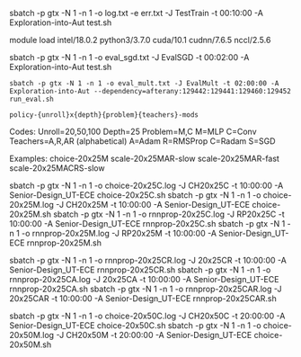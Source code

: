 sbatch -p gtx -N 1 -n 1 -o log.txt -e err.txt -J TestTrain -t 00:10:00 -A Exploration-into-Aut test.sh

module load intel/18.0.2 python3/3.7.0 cuda/10.1 cudnn/7.6.5 nccl/2.5.6

sbatch -p gtx -N 1 -n 1 -o eval_sgd.txt -J EvalSGD -t 00:02:00 -A Exploration-into-Aut test.sh


```
sbatch -p gtx -N 1 -n 1 -o eval_mult.txt -J EvalMult -t 02:00:00 -A Exploration-into-Aut --dependency=afterany:129442:129441:129460:129452 run_eval.sh
```


```
policy-{unroll}x{depth}{problem}{teachers}-mods
```

Codes:
Unroll=20,50,100
Depth=25
Problem=M,C
    M=MLP
    C=Conv
Teachers=A,R,AR (alphabetical)
    A=Adam
    R=RMSProp
    C=Radam
    S=SGD

Examples:
choice-20x25M
scale-20x25MAR-slow
scale-20x25MAR-fast
scale-20x25MACRS-slow



sbatch -p gtx -N 1 -n 1 -o choice-20x25C.log -J CH20x25C -t 10:00:00 -A Senior-Design_UT-ECE choice-20x25C.sh
sbatch -p gtx -N 1 -n 1 -o choice-20x25M.log -J CH20x25M -t 10:00:00 -A Senior-Design_UT-ECE choice-20x25M.sh
sbatch -p gtx -N 1 -n 1 -o rnnprop-20x25C.log -J RP20x25C -t 10:00:00 -A Senior-Design_UT-ECE rnnprop-20x25C.sh
sbatch -p gtx -N 1 -n 1 -o rnnprop-20x25M.log -J RP20x25M -t 10:00:00 -A Senior-Design_UT-ECE rnnprop-20x25M.sh


sbatch -p gtx -N 1 -n 1 -o rnnprop-20x25CR.log -J 20x25CR -t 10:00:00 -A Senior-Design_UT-ECE rnnprop-20x25CR.sh
sbatch -p gtx -N 1 -n 1 -o rnnprop-20x25CA.log -J 20x25CA -t 10:00:00 -A Senior-Design_UT-ECE rnnprop-20x25CA.sh
sbatch -p gtx -N 1 -n 1 -o rnnprop-20x25CAR.log -J 20x25CAR -t 10:00:00 -A Senior-Design_UT-ECE rnnprop-20x25CAR.sh


sbatch -p gtx -N 1 -n 1 -o choice-20x50C.log -J CH20x50C -t 20:00:00 -A Senior-Design_UT-ECE choice-20x50C.sh
sbatch -p gtx -N 1 -n 1 -o choice-20x50M.log -J CH20x50M -t 20:00:00 -A Senior-Design_UT-ECE choice-20x50M.sh
